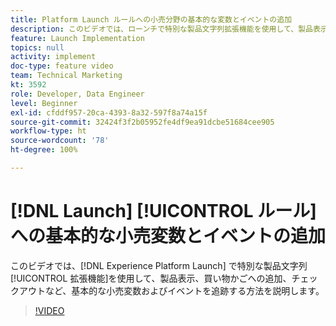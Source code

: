```yaml
---
title: Platform Launch ルールへの小売分野の基本的な変数とイベントの追加
description: このビデオでは、ローンチで特別な製品文字列拡張機能を使用して、製品表示、買い物かごへの追加、チェックアウトなど、基本的な小売変数およびイベントを追跡する方法を説明します。
feature: Launch Implementation
topics: null
activity: implement
doc-type: feature video
team: Technical Marketing
kt: 3592
role: Developer, Data Engineer
level: Beginner
exl-id: cfddf957-20ca-4393-8a32-597f8a74a15f
source-git-commit: 32424f3f2b05952fe4df9ea91dcbe51684cee905
workflow-type: ht
source-wordcount: '78'
ht-degree: 100%

---
```


# [!DNL Launch] [!UICONTROL ルール]への基本的な小売変数とイベントの追加

このビデオでは、[!DNL Experience Platform Launch] で特別な製品文字列[!UICONTROL 拡張機能]を使用して、製品表示、買い物かごへの追加、チェックアウトなど、基本的な小売変数およびイベントを追跡する方法を説明します。

>[!VIDEO](https://video.tv.adobe.com/v/28763/?quality=12)
